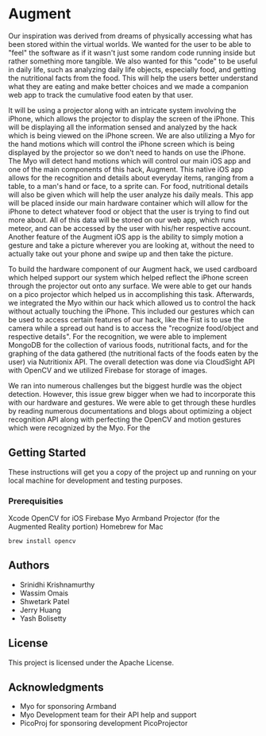 # Augment

Our inspiration was derived from dreams of physically accessing what has been stored within the virtual worlds. We wanted for the user to be able to "feel" the software as if it wasn't just some random code running inside but rather something more tangible. We also wanted for this "code" to be useful in daily life, such as analyzing daily life objects, especially food, and getting the nutritional facts from the food. This will help the users better understand what they are eating and make better choices and we made a companion web app to track the cumulative food eaten by that user.

It will be using a projector along with an intricate system involving the iPhone, which allows the projector to display the screen of the iPhone. This will be displaying all the information sensed and analyzed by the hack which is being viewed on the iPhone screen. We are also utilizing a Myo for the hand motions which will control the iPhone screen which is being displayed by the projector so we don't need to hands on use the iPhone. The Myo will detect hand motions which will control our main iOS app and one of the main components of this hack, Augment. This native iOS app allows for the recognition and details about everyday items, ranging from a table, to a man's hand or face, to a sprite can. For food, nutritional details will also be given which will help the user analyze his daily meals. This app will be placed inside our main hardware container which will allow for the iPhone to detect whatever food or object that the user is trying to find out more about. All of this data will be stored on our web app, which runs meteor, and can be accessed by the user with his/her respective account. Another feature of the Augment iOS app is the ability to simply motion a gesture and take a picture wherever you are looking at, without the need to actually take out your phone and swipe up and then take the picture.

To build the hardware component of our Augment hack, we used cardboard which helped support our system which helped reflect the iPhone screen through the projector out onto any surface. We were able to get our hands on a pico projector which helped us in accomplishing this task. Afterwards, we integrated the Myo within our hack which allowed us to control the hack without actually touching the iPhone. This included our gestures which can be used to access certain features of our hack, like the Fist is to use the camera while a spread out hand is to access the "recognize food/object and respective details". For the recognition, we were able to implement MongoDB for the collection of various foods, nutritional facts, and for the graphing of the data gathered (the nutritional facts of the foods eaten by the user) via Nutritionix API. The overall detection was done via CloudSight API with OpenCV and we utilized Firebase for storage of images.

We ran into numerous challenges but the biggest hurdle was the object detection. However, this issue grew bigger when we had to incorporate this with our hardware and gestures. We were able to get through these hurdles by reading numerous documentations and blogs about optimizing a object recognition API along with perfecting the OpenCV and motion gestures which were recognized by the Myo. For the





## Getting Started

These instructions will get you a copy of the project up and running on your local machine for development and testing purposes. 

### Prerequisities

Xcode
OpenCV for iOS
Firebase
Myo Armband
Projector (for the Augmented Reality portion)
Homebrew for Mac

```
brew install opencv
```

## Authors
* Srinidhi Krishnamurthy
* Wassim Omais
* Shwetark Patel
* Jerry Huang
* Yash Bolisetty

## License

This project is licensed under the Apache License.

## Acknowledgments

* Myo for sponsoring Armband
* Myo Development team for their API help and support
* PicoProj for sponsoring development PicoProjector

